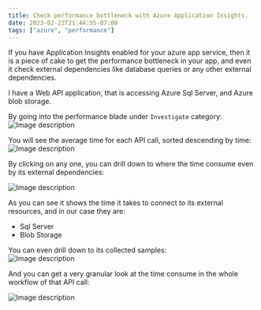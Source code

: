```yaml
---
title: Check performance bottleneck with Azure Application Insights.
date: 2023-02-22T21:44:55-07:00
tags: ["azure", "performance"]
---
```



If you have Application Insights enabled for your azure app service, then it is a piece of cake to get the performance bottleneck in your app, and even it check external dependencies like database queries or any other external dependencies.  
<!--more-->
I have a Web API application, that is accessing Azure Sql Server, and Azure blob storage.  

By going into the performance blade under `Investigate` category:  
![Image description](https://dev-to-uploads.s3.amazonaws.com/uploads/articles/0mr3srn55zc4vebhm1ik.png)

You will see the average time for each API call, sorted descending by time:
![Image description](https://dev-to-uploads.s3.amazonaws.com/uploads/articles/ir4wnbet13t5m4875maz.png)

By clicking on any one, you can drill down to where the time consume even by its external dependencies:

![Image description](https://dev-to-uploads.s3.amazonaws.com/uploads/articles/s693bun98iqxz1y459q8.png)

As you can see it shows the time it takes to connect to its external resources, and in our case they are:  
* Sql Server
* Blob Storage

You can even drill down to its collected samples:  
![Image description](https://dev-to-uploads.s3.amazonaws.com/uploads/articles/6vujzbb9n233osykkvkg.png)

And you can get a very granular look at the time consume in the whole workflow of that API call:

![Image description](https://dev-to-uploads.s3.amazonaws.com/uploads/articles/omzo4cgmwcncj9shn6q1.png)


